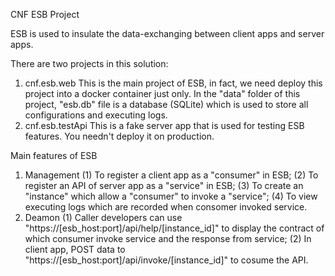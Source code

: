 CNF ESB Project

ESB is used to insulate the data-exchanging between client apps and server apps.

There are two projects in this solution:
1. cnf.esb.web
  This is the main project of ESB, in fact, we need deploy this project into a docker container just only.
  In the "data" folder of this project, "esb.db" file is a database (SQLite) which is used to store all configurations and executing logs.
2. cnf.esb.testApi
  This is a fake server app that is used for testing ESB features. You needn't deploy it on production.

Main features of ESB
1. Management
(1) To register a client app as a "consumer" in ESB;
(2) To register an API of server app as a "service" in ESB;
(3) To create an "instance" which allow a "consumer" to invoke a "service";
(4) To view executing logs which are recorded when consomer invoked service.
2. Deamon
(1) Caller developers can use "https://[esb_host:port]/api/help/[instance_id]" to display the contract of which consumer invoke service and the response from service;
(2) In client app, POST data to "https://[esb_host:port]/api/invoke/[instance_id]" to cosume the API.

